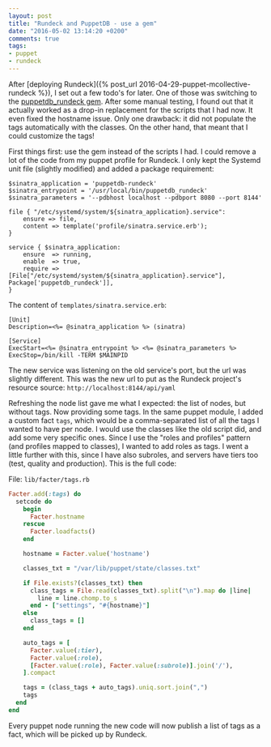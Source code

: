 ```yaml
---
layout: post
title: "Rundeck and PuppetDB - use a gem"
date: "2016-05-02 13:14:20 +0200"
comments: true
tags:
- puppet
- rundeck
---
```


After [deploying Rundeck]({% post_url 2016-04-29-puppet-mcollective-rundeck %}), I set out a few todo's for later. One of those was switching to the [puppetdb_rundeck gem](https://github.com/opentable/puppetdb_rundeck). After some manual testing, I found out that it actually worked as a drop-in replacement for the scripts that I had now. It even fixed the hostname issue. Only one drawback: it did not populate the tags automatically with the classes. On the other hand, that meant that I could customize the tags!

First things first: use the gem instead of the scripts I had. I could remove a lot of the code from my puppet profile for Rundeck. I only kept the Systemd unit file (slightly modified) and added a package requirement:

```puppet
$sinatra_application = 'puppetdb-rundeck'
$sinatra_entrypoint = '/usr/local/bin/puppetdb_rundeck'
$sinatra_parameters = '--pdbhost localhost --pdbport 8080 --port 8144'

file { "/etc/systemd/system/${sinatra_application}.service":
	ensure => file,
	content => template('profile/sinatra.service.erb');
}

service { $sinatra_application:
	ensure  => running,
	enable  => true,
	require => [File["/etc/systemd/system/${sinatra_application}.service"], Package['puppetdb_rundeck']],
}
```

The content of `templates/sinatra.service.erb`:

```puppet
[Unit]
Description=<%= @sinatra_application %> (sinatra)

[Service]
ExecStart=<%= @sinatra_entrypoint %> <%= @sinatra_parameters %>
ExecStop=/bin/kill -TERM $MAINPID
```

The new service was listening on the old service's port, but the url was slightly different. This was the new url to put as the Rundeck project's resource source: `http://localhost:8144/api/yaml`

Refreshing the node list gave me what I expected: the list of nodes, but without tags. Now providing some tags. In the same puppet module, I added a custom fact `tags`, which would be a comma-separated list of all the tags I wanted to have per node. I would use the classes like the old script did, and add some very specific ones. Since I use the "roles and profiles" pattern (and profiles mapped to classes), I wanted to add roles as tags. I went a little further with this, since I have also subroles, and servers have tiers too (test, quality and production). This is the full code:

File: `lib/facter/tags.rb`

```ruby
Facter.add(:tags) do
  setcode do
    begin
      Facter.hostname
    rescue
      Facter.loadfacts()
    end

    hostname = Facter.value('hostname')

    classes_txt = "/var/lib/puppet/state/classes.txt"

    if File.exists?(classes_txt) then
      class_tags = File.read(classes_txt).split("\n").map do |line|
        line = line.chomp.to_s
      end - ["settings", "#{hostname}"]
    else
      class_tags = []
    end

    auto_tags = [
      Facter.value(:tier),
      Facter.value(:role),
      [Facter.value(:role), Facter.value(:subrole)].join('/'),
    ].compact

    tags = (class_tags + auto_tags).uniq.sort.join(",")
    tags
  end
end
```

Every puppet node running the new code will now publish a list of tags as a fact, which will be picked up by Rundeck.
